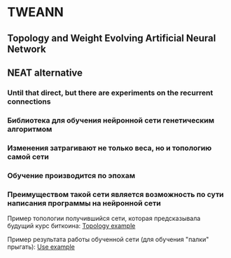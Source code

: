 # TWEANN
## Topology and Weight Evolving Artificial Neural Network
## NEAT alternative

### Until that direct, but there are experiments on the recurrent connections

### Библиотека для обучения нейронной сети генетическим алгоритмом
### Изменения затрагивают не только веса, но и топологию самой сети
### Обучение производится по эпохам

### Преимуществом такой сети является возможность по сути написания программы на нейронной сети

Пример топологии получившийся сети, которая предсказывала будущий курс биткоина:
[Topology example](https://dl.dropboxusercontent.com/u/38632163/NN_graph.png)

Пример результата работы обученной сети (для обучения "палки" прыгать):
[Use example](https://g10001384-trbvm.tinytake.com/sf/Mjg5MDA1XzE3MzQ2NTQ)
